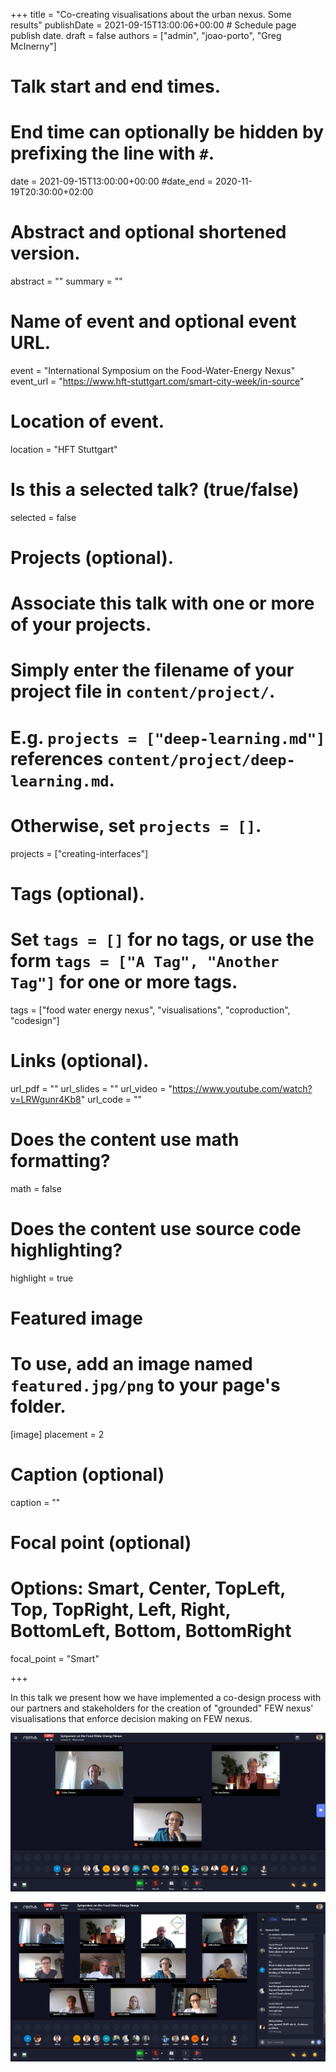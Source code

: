 +++
title = "Co-creating visualisations about the urban nexus. Some results"
publishDate = 2021-09-15T13:00:06+00:00  # Schedule page publish date.
draft = false
authors = ["admin", "joao-porto", "Greg McInerny"]

# Talk start and end times.
#   End time can optionally be hidden by prefixing the line with `#`.
date = 2021-09-15T13:00:00+00:00
#date_end = 2020-11-19T20:30:00+02:00

# Abstract and optional shortened version.
abstract = ""
summary = ""

# Name of event and optional event URL.
event = "International Symposium on the Food-Water-Energy Nexus"
event_url = "https://www.hft-stuttgart.com/smart-city-week/in-source"

# Location of event.
location = "HFT Stuttgart"

# Is this a selected talk? (true/false)
selected = false

# Projects (optional).
#   Associate this talk with one or more of your projects.
#   Simply enter the filename of your project file in `content/project/`.
#   E.g. `projects = ["deep-learning.md"]` references `content/project/deep-learning.md`.
#   Otherwise, set `projects = []`.
projects = ["creating-interfaces"]

# Tags (optional).
#   Set `tags = []` for no tags, or use the form `tags = ["A Tag", "Another Tag"]` for one or more tags.
tags = ["food water energy nexus", "visualisations", "coproduction", "codesign"]

# Links (optional).
url_pdf = ""
url_slides = ""
url_video = "https://www.youtube.com/watch?v=LRWgunr4Kb8"
url_code = ""

# Does the content use math formatting?
math = false

# Does the content use source code highlighting?
highlight = true

# Featured image
# To use, add an image named `featured.jpg/png` to your page's folder.
[image]
  placement = 2
  # Caption (optional)
  caption = ""

  # Focal point (optional)
  # Options: Smart, Center, TopLeft, Top, TopRight, Left, Right, BottomLeft, Bottom, BottomRight
  focal_point = "Smart"

+++

In this talk we present how we have implemented a co-design process with our partners and stakeholders for the creation of "grounded" FEW nexus' visualisations that enforce decision making on FEW nexus.

![](FEW_symposium.png)

![](FEW_symposium2.png)
